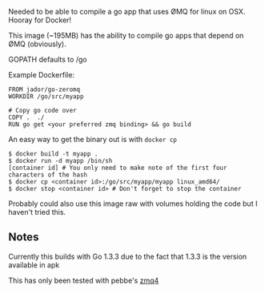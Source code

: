 Needed to be able to compile a go app that uses ØMQ for linux on OSX.
Hooray for Docker!

This image (~195MB) has the ability to compile go apps that depend on ØMQ (obviously).

GOPATH defaults to /go

Example Dockerfile:
    
    FROM jador/go-zeromq
    WORKDIR /go/src/myapp
    
    # Copy go code over
    COPY .  ./
    RUN go get <your preferred zmq binding> && go build

An easy way to get the binary out is with `docker cp`

    $ docker build -t myapp .
    $ docker run -d myapp /bin/sh
    [container id] # You only need to make note of the first four characters of the hash
    $ docker cp <container id>:/go/src/myapp/myapp linux_amd64/
    $ docker stop <container id> # Don't forget to stop the container

Probably could also use this image raw with volumes holding the code but I haven't tried this.

## Notes
Currently this builds with Go 1.3.3 due to the fact that 1.3.3 is the version available in apk

This has only been tested with pebbe's [zmq4](https://github.com/pebbe/zmq4/)
